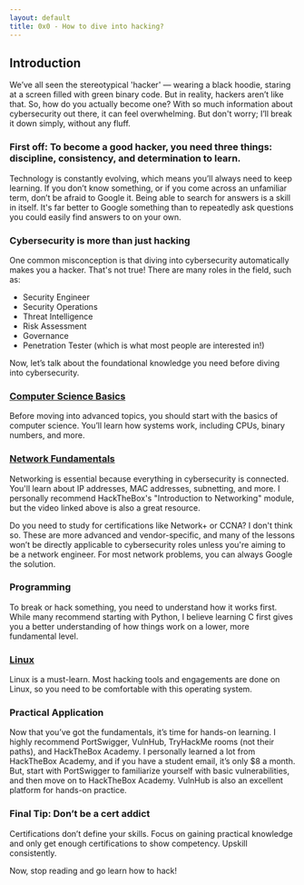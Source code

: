 ```yaml
---
layout: default
title: 0x0 - How to dive into hacking?
---
```

## Introduction
We’ve all seen the stereotypical 'hacker' — wearing a black hoodie, staring at a screen filled with green binary code. But in reality, hackers aren’t like that. So, how do you actually become one? With so much information about cybersecurity out there, it can feel overwhelming. But don't worry; I’ll break it down simply, without any fluff.

### First off: To become a good hacker, you need three things: **discipline**, **consistency**, and **determination to learn**. 
Technology is constantly evolving, which means you’ll always need to keep learning. If you don’t know something, or if you come across an unfamiliar term, don’t be afraid to Google it. Being able to search for answers is a skill in itself. It's far better to Google something than to repeatedly ask questions you could easily find answers to on your own.

### Cybersecurity is more than just hacking
One common misconception is that diving into cybersecurity automatically makes you a hacker. That's not true! There are many roles in the field, such as:

- Security Engineer
- Security Operations
- Threat Intelligence
- Risk Assessment
- Governance
- Penetration Tester (which is what most people are interested in!)

Now, let’s talk about the foundational knowledge you need before diving into cybersecurity.

### [Computer Science Basics](https://www.youtube.com/watch?v=tpIctyqH29Q&list=PL8dPuuaLjXtNlUrzyH5r6jN9ulIgZBpdo)
Before moving into advanced topics, you should start with the basics of computer science. You’ll learn how systems work, including CPUs, binary numbers, and more. 

### [Network Fundamentals](https://www.youtube.com/watch?v=9SIjoeE93lo&list=PLDQaRcbiSnqF5U8ffMgZzS7fq1rHUI3Q8)
Networking is essential because everything in cybersecurity is connected. You'll learn about IP addresses, MAC addresses, subnetting, and more. I personally recommend HackTheBox's "Introduction to Networking" module, but the video linked above is also a great resource.

Do you need to study for certifications like Network+ or CCNA? I don't think so. These are more advanced and vendor-specific, and many of the lessons won’t be directly applicable to cybersecurity roles unless you're aiming to be a network engineer. For most network problems, you can always Google the solution.

### Programming 
To break or hack something, you need to understand how it works first. While many recommend starting with Python, I believe learning C first gives you a better understanding of how things work on a lower, more fundamental level.

### [Linux](https://linuxjourney.com/)
Linux is a must-learn. Most hacking tools and engagements are done on Linux, so you need to be comfortable with this operating system.

### Practical Application
Now that you’ve got the fundamentals, it’s time for hands-on learning. I highly recommend PortSwigger, VulnHub, TryHackMe rooms (not their paths), and HackTheBox Academy. I personally learned a lot from HackTheBox Academy, and if you have a student email, it’s only $8 a month. But, start with PortSwigger to familiarize yourself with basic vulnerabilities, and then move on to HackTheBox Academy. VulnHub is also an excellent platform for hands-on practice.

### Final Tip: Don’t be a cert addict
Certifications don’t define your skills. Focus on gaining practical knowledge and only get enough certifications to show competency. Upskill consistently.

Now, stop reading and go learn how to hack!
